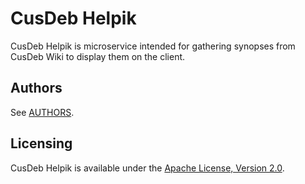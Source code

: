 # CusDeb Helpik

CusDeb Helpik is microservice intended for gathering synopses from CusDeb Wiki to display them on the client.

## Authors

See [AUTHORS](AUTHORS.md).

## Licensing

CusDeb Helpik is available under the [Apache License, Version 2.0](LICENSE).

